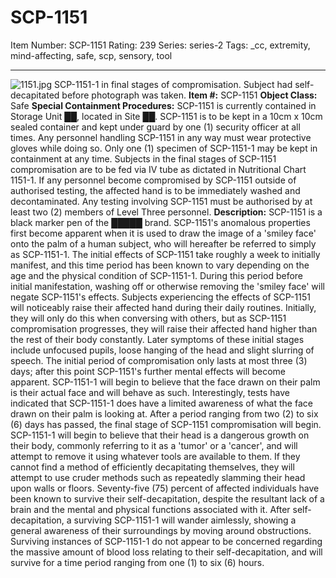 # SCP-1151
Item Number: SCP-1151
Rating: 239
Series: series-2
Tags: _cc, extremity, mind-affecting, safe, scp, sensory, tool

---

![1151.jpg](https://scp-wiki.wdfiles.com/local--files/scp-1151/1151.jpg)
SCP-1151-1 in final stages of compromisation. Subject had self-decapitated before photograph was taken.
**Item #:** SCP-1151
**Object Class:** Safe
**Special Containment Procedures:** SCP-1151 is currently contained in Storage Unit ██, located in Site ██. SCP-1151 is to be kept in a 10cm x 10cm sealed container and kept under guard by one (1) security officer at all times. Any personnel handling SCP-1151 in any way must wear protective gloves while doing so.
Only one (1) specimen of SCP-1151-1 may be kept in containment at any time. Subjects in the final stages of SCP-1151 compromisation are to be fed via IV tube as dictated in Nutritional Chart 1151-1.
If any personnel become compromised by SCP-1151 outside of authorised testing, the affected hand is to be immediately washed and decontaminated. Any testing involving SCP-1151 must be authorised by at least two (2) members of Level Three personnel.
**Description:** SCP-1151 is a black marker pen of the █████ brand. SCP-1151's anomalous properties first become apparent when it is used to draw the image of a 'smiley face' onto the palm of a human subject, who will hereafter be referred to simply as SCP-1151-1. The initial effects of SCP-1151 take roughly a week to initially manifest, and this time period has been known to vary depending on the age and the physical condition of SCP-1151-1. During this period before initial manifestation, washing off or otherwise removing the 'smiley face' will negate SCP-1151's effects.
Subjects experiencing the effects of SCP-1151 will noticeably raise their affected hand during their daily routines. Initially, they will only do this when conversing with others, but as SCP-1151 compromisation progresses, they will raise their affected hand higher than the rest of their body constantly. Later symptoms of these initial stages include unfocused pupils, loose hanging of the head and slight slurring of speech.
The initial period of compromisation only lasts at most three (3) days; after this point SCP-1151's further mental effects will become apparent. SCP-1151-1 will begin to believe that the face drawn on their palm is their actual face and will behave as such. Interestingly, tests have indicated that SCP-1151-1 does have a limited awareness of what the face drawn on their palm is looking at. After a period ranging from two (2) to six (6) days has passed, the final stage of SCP-1151 compromisation will begin.
SCP-1151-1 will begin to believe that their head is a dangerous growth on their body, commonly referring to it as a 'tumor' or a 'cancer', and will attempt to remove it using whatever tools are available to them. If they cannot find a method of efficiently decapitating themselves, they will attempt to use cruder methods such as repeatedly slamming their head upon walls or floors. Seventy-five (75) percent of affected individuals have been known to survive their self-decapitation, despite the resultant lack of a brain and the mental and physical functions associated with it.
After self-decapitation, a surviving SCP-1151-1 will wander aimlessly, showing a general awareness of their surroundings by moving around obstructions. Surviving instances of SCP-1151-1 do not appear to be concerned regarding the massive amount of blood loss relating to their self-decapitation, and will survive for a time period ranging from one (1) to six (6) hours.